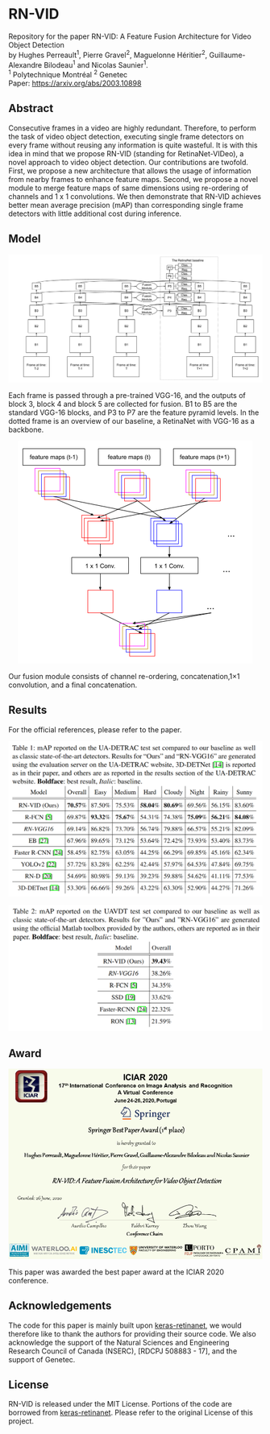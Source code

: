# RN-VID
Repository for the paper RN-VID: A Feature Fusion Architecture for Video Object Detection
<br> by Hughes Perreault<sup>1</sup>, Pierre Gravel<sup>2</sup>, Maguelonne Héritier<sup>2</sup>, Guillaume-Alexandre Bilodeau<sup>1</sup> and Nicolas Saunier<sup>1</sup>.
<br>
<sup>1</sup> Polytechnique Montréal
<sup>2</sup> Genetec <br>
Paper: https://arxiv.org/abs/2003.10898

## Abstract
Consecutive frames in a video are highly redundant. Therefore, to perform the task of video object detection, executing single frame detectors on every frame without reusing any information is quite wasteful. It is with this idea in mind that we propose RN-VID (standing for RetinaNet-VIDeo), a novel approach to video object detection. Our contributions are twofold. First, we propose a new architecture that allows the usage of information from nearby frames to enhance feature maps. Second, we propose a novel module to merge feature maps of same dimensions using re-ordering of channels and 1 x 1 convolutions. We then demonstrate that RN-VID achieves better mean average precision (mAP) than corresponding single frame detectors with little additional cost during inference.

## Model
![Architecture](images/architecture.png "")

Each frame is passed through a pre-trained VGG-16, and the outputs of block 3, block 4 and block 5 are collected for fusion. B1 to B5 are the standard VGG-16 blocks, and P3 to P7 are the feature pyramid levels. In the dotted frame is an overview of our baseline, a RetinaNet with VGG-16 as a backbone.

<p align="center">
  <img src="https://github.com/hu64/RN-VID/blob/master/images/fusion_module.png?raw=true" alt="The Fusion Module"/>
</p>

Our fusion module consists of channel re-ordering, concatenation,1×1 convolution, and a final concatenation.

## Results

For the official references, please refer to the paper. 

<p align="center" max-width="300px">
  <img src="https://github.com/hu64/RN-VID/blob/master/images/results-detrac.png?raw=true" alt="results on ua-detrac"/>
</p>
<p align="center" max-width="300px">
  <img src="https://github.com/hu64/RN-VID/blob/master/images/results-uav.png?raw=true" alt="results on the uavdt dataset"/>
</p>

## Award
![Award](images/iciar_award.png "")

This paper was awarded the best paper award at the ICIAR 2020 conference. 

## Acknowledgements
The code for this paper is mainly built upon [keras-retinanet](https://github.com/fizyr/keras-retinanet), we would therefore like to thank the authors for providing their source code. We also acknowledge the support of the Natural Sciences and Engineering Research Council of Canada (NSERC), [RDCPJ 508883 - 17], and the support of Genetec.

## License

RN-VID is released under the MIT License. Portions of the code are borrowed from [keras-retinanet](https://github.com/fizyr/keras-retinanet). Please refer to the original License of this project.
